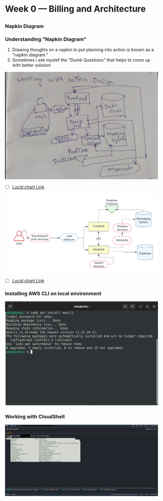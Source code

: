 # Week 0 — Billing and Architecture

## 



### Napkin Diagram



### Understanding "Napkin Diagram"
1. Drawing thoughts on a napkin to put planning into action is known as a "napkin diagram." 
2. Sometimes i ask myslef the "Dumb Questions" that helps to come up with better solution 

![napkin][nap]


[nap]: /_docs/assets/napkin.png

 - [ ] [Lucid chart Link](https://lucid.app/lucidchart/f567cd1f-ab46-4dd5-9495-218eb93f960a/edit?viewport_loc=123%2C421%2C1792%2C751%2C0_0&invitationId=inv_844f27ed-83b1-4efc-8244-1c28c564522a)


![chart][chart]

[chart]: /_docs/assets/Cruddur%20-%20Conceptual%20Diagram.png

 - [ ] [Lucid chart Link](https://lucid.app/lucidchart/f567cd1f-ab46-4dd5-9495-218eb93f960a/edit?viewport_loc=123%2C421%2C1792%2C751%2C0_0&invitationId=inv_844f27ed-83b1-4efc-8244-1c28c564522a)


### Installing AWS CLI on local environment

![awscli][awscli]

[awscli]: /_docs/assets/awscli.png

### Working with CloudShell

![cloudshell][cloudshell]

[cloudshell]: /_docs/assets/awsclishell.png
